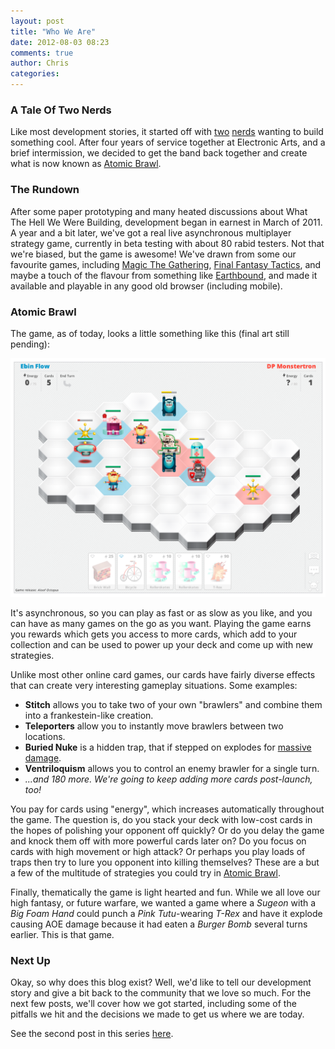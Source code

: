 ```yaml
---
layout: post
title: "Who We Are"
date: 2012-08-03 08:23
comments: true
author: Chris
categories: 
---
```


### A Tale Of Two Nerds

Like most development stories, it started off with <a href="http://kenpratt.net">two</a> <a href="http://shorrockin.com">nerds</a> wanting to build something cool. After four years of service together at Electronic Arts, and a brief intermission, we decided to get the band back together and create what is now known as <a href="http://www.atomicbrawl.com">Atomic Brawl</a>.

<!-- more -->


### The Rundown

After some paper prototyping and many heated discussions about What The Hell We Were Building, development began in earnest in March of 2011. A year and a bit later, we've got a real live asynchronous multiplayer strategy game, currently in beta testing with about 80 rabid testers. Not that we're biased, but the game is awesome! We've drawn from some our favourite games, including  <a href="http://en.wikipedia.org/wiki/Magic:_The_Gathering">Magic The Gathering</a>, <a href="http://en.wikipedia.org/wiki/Final_Fantasy_Tactics">Final Fantasy Tactics</a>,  and maybe a touch of the flavour from something like <a href="http://en.wikipedia.org/wiki/EarthBound_(series)">Earthbound</a>, and made it available and playable in any good old browser (including mobile).


### Atomic Brawl

The game, as of today, looks a little something like this (final art still pending):

<img src="/images/who_we_are/screenshot.png" />

It's asynchronous, so you can play as fast or as slow as you like, and you can have as many games on the go as you want. Playing the game earns you rewards which gets you access to more cards, which add to your collection and can be used to power up your deck and come up with new strategies.

Unlike most other online card games, our cards have fairly diverse effects that can create very interesting gameplay situations. Some examples:

* <strong>Stitch</strong> allows you to take two of your own "brawlers" and combine them into a frankestein-like creation.
* <strong>Teleporters</strong> allow you to instantly move brawlers between two locations.
* <strong>Buried Nuke</strong> is a hidden trap, that if stepped on explodes for <a href="http://www.youtube.com/watch?v=2g1fr5vk72M">massive damage</a>.
* <strong>Ventriloquism</strong> allows you to control an enemy brawler for a single turn.
* <em>...and 180 more. We're going to keep adding more cards post-launch, too!</em>

You pay for cards using "energy", which increases automatically throughout the game. The question is, do you stack your deck with low-cost cards in the hopes of polishing your opponent off quickly? Or do you delay the game and knock them off with more powerful cards later on? Do you focus on cards with high movement or high attack? Or perhaps you play loads of traps then try to lure you opponent into killing themselves? These are a but a few of the multitude of strategies you could try in <a href="http://atomicbrawl.com">Atomic Brawl</a>.

Finally, thematically the game is light hearted and fun. While we all love our high fantasy, or future warfare, we wanted a game where a _Sugeon_ with a _Big Foam Hand_ could punch a _Pink Tutu_-wearing _T-Rex_ and have it explode causing AOE damage because it had eaten a _Burger Bomb_ several turns earlier. This is that game.


### Next Up

Okay, so why does this blog exist? Well, we'd like to tell our development story and give a bit back to the community that we love so much. For the next few posts, we'll cover how we got started, including some of the pitfalls we hit and the decisions we made to get us where we are today.

See the second post in this series <a href="/blog/2012/08/05/born-from-cardboard/">here</a>.
